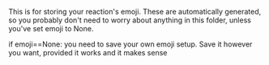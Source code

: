This is for storing your reaction's emoji. These are automatically generated, so you probably don't need to worry about anything in this folder, unless you've set emoji to None.

if emoji==None:
  you need to save your own emoji setup. Save it however you want, provided it works and it makes sense
